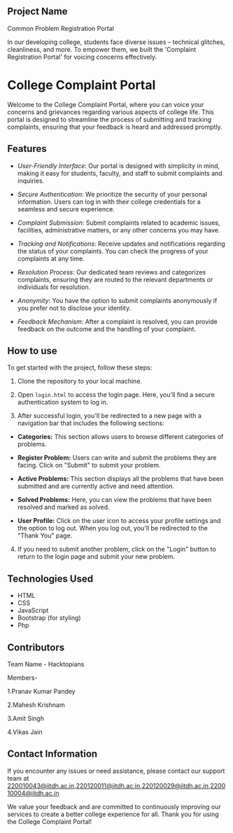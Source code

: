 ## Project Name

 Common Problem Registration Portal
 
In our developing college, students face diverse issues – technical glitches, cleanliness, and more. To empower them, we built the 'Complaint Registration Portal' for voicing concerns effectively.

# College Complaint Portal

Welcome to the College Complaint Portal, where you can voice your concerns and grievances regarding various aspects of college life. This portal is designed to streamline the process of submitting and tracking complaints, ensuring that your feedback is heard and addressed promptly.

## Features

- *User-Friendly Interface*: Our portal is designed with simplicity in mind, making it easy for students, faculty, and staff to submit complaints and inquiries.

- *Secure Authentication*: We prioritize the security of your personal information. Users can log in with their college credentials for a seamless and secure experience.

- *Complaint Submission*: Submit complaints related to academic issues, facilities, administrative matters, or any other concerns you may have.

- *Tracking and Notifications*: Receive updates and notifications regarding the status of your complaints. You can check the progress of your complaints at any time.

- *Resolution Process*: Our dedicated team reviews and categorizes complaints, ensuring they are routed to the relevant departments or individuals for resolution.

- *Anonymity*: You have the option to submit complaints anonymously if you prefer not to disclose your identity.

- *Feedback Mechanism*: After a complaint is resolved, you can provide feedback on the outcome and the handling of your complaint.

## How to use

To get started with the project, follow these steps:

1. Clone the repository to your local machine.

2. Open `login.html` to access the login page. Here, you'll find a secure authentication system to log in.

3. After successful login, you'll be redirected to a new page with a navigation bar that includes the following sections:

- **Categories:** This section allows users to browse different categories of problems.

- **Register Problem:** Users can write and submit the problems they are facing. Click on "Submit" to submit your problem.

- **Active Problems:** This section displays all the problems that have been submitted and are currently active and need attention.

- **Solved Problems:** Here, you can view the problems that have been resolved and marked as solved.

- **User Profile:** Click on the user icon to access your profile settings and the option to log out. When you log out, you'll be redirected to the "Thank You" page.

4. If you need to submit another problem, click on the "Login" button to return to the login page and submit your new problem.

## Technologies Used

- HTML
- CSS
- JavaScript
- Bootstrap (for styling)
- Php
  
## Contributors
Team Name - Hacktopians

Members-

1.Pranav Kumar Pandey

2.Mahesh Krishnam
 
3.Amit Singh

4.Vikas Jain

## Contact Information

If you encounter any issues or need assistance, please contact our support team at 220010043@iitdh.ac.in,220120011@iitdh.ac.in,220120029@iitdh.ac.in,220010004@iitdh.ac.in

We value your feedback and are committed to continuously improving our services to create a better college experience for all. Thank you for using the College Complaint Portal!
